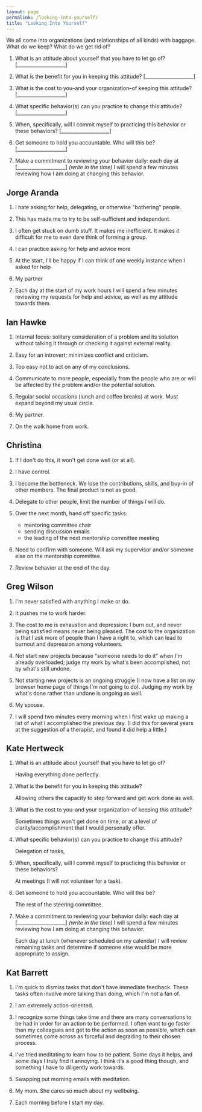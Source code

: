 ```yaml
---
layout: page
permalink: /looking-into-yourself/
title: "Looking Into Yourself"
---
```


We all come into organizations (and relationships of all kinds) with baggage.
What do we keep?
What do we get rid of?

1.  What is an attitude about yourself that you have to let go of?
    [____________________]

2.  What is the benefit for you in keeping this attitude?
    [____________________]

3.  What is the cost to you–and your organization–of keeping this attitude?
    [____________________]

4.  What specific behavior(s) can you practice to change this attitude?
    [____________________]

5.  When, specifically, will I commit myself to practicing this behavior or these behaviors?
    [____________________]

6.  Get someone to hold you accountable.  Who will this be?
    [____________________]

7.  Make a commitment to reviewing your behavior daily:
    each day at [____________________] *(write in the time)*
    I will spend a few minutes reviewing how I am doing at changing this behavior.

## Jorge Aranda

1. I hate asking for help, delegating, or otherwise "bothering" people.

2. This has made me to try to be self-sufficient and independent.

3. I often get stuck on dumb stuff.
   It makes me inefficient.
   It makes it difficult for me to even dare think of forming a group.

4. I can practice asking for help and advice more

5. At the start, I'll be happy if I can think of one weekly instance when I asked for help

6. My partner

7. Each day at the start of my work hours I will spend a few minutes reviewing
   my requests for help and advice,
   as well as my attitude towards them.

## Ian Hawke

1. Internal focus: solitary consideration of a problem and its solution without talking it through or checking it against external reality.

2. Easy for an introvert; minimizes conflict and criticism.

3. Too easy not to act on any of my conclusions.

4. Communicate to more people, especially from the people who are or will be affected by the problem and/or the potential solution.

5. Regular social occasions (lunch and coffee breaks) at work. Must expand beyond my usual circle.

6. My partner.

7. On the walk home from work.

## Christina

1.  If I don't do this, it won't get done well (or at all).
 
2.  I have control.
 
3.  I become the bottleneck.  We lose the contributions, skills, and buy-in of 
	other members.  The final product is not as good.
 
4.  Delegate to other people, limit the number of things *I* will do.
 
5.  Over the next month, hand off specific tasks: 
	- mentoring committee chair
	- sending discussion emails
	- the leading of the next mentorship committee meeting

6.  Need to confirm with someone.  Will ask my supervisor and/or someone else on 
	the mentorship committee.  

7.  Review behavior at the end of the day.  

## Greg Wilson

1.  I'm never satisfied with anything I make or do.

2.  It pushes me to work harder.

3.  The cost to me is exhaustion and depression:
    I burn out,
    and never being satisfied means never being pleased.
    The cost to the organization is that I ask more of people than I have a right to,
    which can lead to burnout and depression among volunteers.

4.  Not start new projects because "someone needs to do it" when I'm already overloaded;
    judge my work by what's been accomplished, not by what's still undone.

5.  Not starting new projects is an ongoing struggle
    (I now have a list on my browser home page of things I'm *not* going to do).
    Judging my work by what's done rather than undone is ongoing as well.

6.  My spouse.

7.  I will spend two minutes every morning when I first wake up
    making a list of what I accomplished the previous day.
    (I did this for several years at the suggestion of a therapist,
    and found it did help a little.)

## Kate Hertweck 

1.  What is an attitude about yourself that you have to let go of?
    
    Having everything done perfectly.

2.  What is the benefit for you in keeping this attitude?
    
    Allowing others the capacity to step forward and get work done as well.

3.  What is the cost to you–and your organization–of keeping this attitude?
    
    Sometimes things won't get done on time, or at a level of clarity/accomplishment that I would personally offer.

4.  What specific behavior(s) can you practice to change this attitude?
    
    Delegation of tasks, 

5.  When, specifically, will I commit myself to practicing this behavior or these behaviors?
    
    At meetings (I will not volunteer for a task).

6.  Get someone to hold you accountable.  Who will this be?
    
    The rest of the steering committee. 

7.  Make a commitment to reviewing your behavior daily:
    each day at [____________________] *(write in the time)*
    I will spend a few minutes reviewing how I am doing at changing this behavior.
    
    Each day at lunch (whenever scheduled on my calendar) I will review remaining tasks and determine if someone else would be more appropriate to assign.

## Kat Barrett

1. I'm quick to dismiss tasks that don't have immediate feedback. These tasks often involve more talking than doing, which I'm not a fan of.

2. I am extremely action-oriented.

3. I recognize some things take time and there are many conversations to be had in order for an action to be performed. I often want to go faster than my colleagues and get to the action as soon as possible, which can sometimes come across as forceful and degrading to their chosen process.

4. I've tried meditating to learn how to be patient. Some days it helps, and some days I truly find it annoying. I think it's a good thing though, and something I have to diligently work towards. 

5. Swapping out morning emails with meditation. 

6. My mom. She cares so much about my wellbeing. 

7. Each morning before I start my day.
